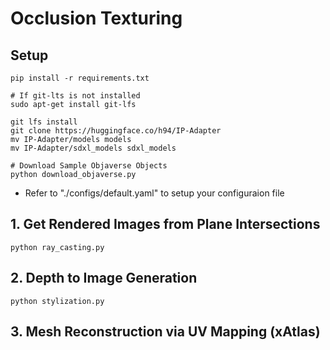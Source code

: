 # Occlusion Texturing

## Setup
```
pip install -r requirements.txt

# If git-lts is not installed
sudo apt-get install git-lfs

git lfs install
git clone https://huggingface.co/h94/IP-Adapter
mv IP-Adapter/models models
mv IP-Adapter/sdxl_models sdxl_models

# Download Sample Objaverse Objects
python download_objaverse.py
```
- Refer to "./configs/default.yaml" to setup your configuraion file

## 1. Get Rendered Images from Plane Intersections
```
python ray_casting.py
```

## 2. Depth to Image Generation 
```
python stylization.py
```

## 3. Mesh Reconstruction via UV Mapping (xAtlas)